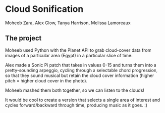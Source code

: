 # Cloud Sonification
Moheeb Zara, Alex Glow, Tanya Harrison, Melissa Lamoreaux

## The project
Moheeb used Python with the Planet API to grab cloud-cover data from images of a particular area (Egypt) in a particular slice of time.

Alex made a Sonic Pi patch that takes in values 0-15 and turns them into a pretty-sounding arpeggio, cycling through a selectable chord progression, so that they sound musical but retain the cloud cover information (higher pitch = higher cloud cover in the photo).

Moheeb mashed them both together, so we can listen to the clouds!

It would be cool to create a version that selects a single area of interest and cycles forward/backward through time, producing music as it goes. :)